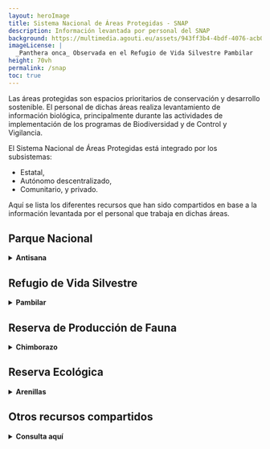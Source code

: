 ```yaml
---
layout: heroImage
title: Sistema Nacional de Áreas Protegidas - SNAP
description: Información levantada por personal del SNAP
background: https://multimedia.agouti.eu/assets/943ff3b4-4bdf-4076-acb0-ce967996daf6/file
imageLicense: |
  _Panthera onca_ Observada en el Refugio de Vida Silvestre Pambilar
height: 70vh
permalink: /snap
toc: true
---
```


Las áreas protegidas son espacios prioritarios de conservación y desarrollo sostenible. El personal de dichas áreas realiza levantamiento de información biológica, principalmente durante las actividades de implementación de los programas de Biodiversidad y de Control y Vigilancia.

El Sistema Nacional de Áreas Protegidas está integrado por los subsistemas:

- Estatal, 
- Autónomo descentralizado, 
- Comunitario, y privado. 

 Aquí se lista los diferentes recursos que han sido compartidos en base a la información levantada por el personal que trabaja en dichas áreas.

## Parque Nacional

<details>
<summary markdown="span"><b>Antisana</b></summary><br>
El Parque Nacional Antisana ha compartido los siguientes recursos:<br>
<ul>
<li><a href="/dataset/4311c009-e258-45b9-9e57-d0b1d04f6157">Registro de avistamientos de fauna durante recorridos de control y vigilancia en el Parque Nacional Antisana</a>.</li>
</ul>
</details>

## Refugio de Vida Silvestre

<details>
<summary markdown="span"><b>Pambilar</b></summary><br>
El Refugio de Vida Silvestre Pambilar ha compartido los siguientes recursos:<br>
<ul>
<li><a href="/dataset/2585fcc6-647f-4fb7-a25a-07c515c9d079">Registro de Cámaras Trampa del Refugio de Vida Silvestre Pambilar</a>.</li><br>
<li><a href="/dataset/7482c011-1692-412d-a87c-220a579ccfd2">Monitoreo de aves en el Refugio de Vida Silvestre Pambilar</a>.</li><br>
<li><a href="/dataset/b7700738-3e8b-4b9a-a105-3a2109555109">Monitoreo de señales y huellas de fauna mediante senderos en el Refugio de Vida Silvestre Pambilar</a>.</li><br>
<li><a href="/dataset/112716aa-0f53-483d-9089-fd21494ecb66">Registro de avistamientos de fauna durante recorridos de control y vigilancia en el Refugio de vida Silvestre Pambilar</a>.</li>
</ul>
</details>

## Reserva de Producción de Fauna

<details>
<summary markdown="span"><b>Chimborazo</b></summary><br>
La Reserva de Producción de Fauna Chimborazo ha compartido los siguientes recursos:<br>
<ul>
<li><a href="/dataset/af42469c-4a49-43ac-99da-b6ae68b3775c">Registro de avistamientos de fauna durante recorridos de control y vigilancia en la Reserva de Producción de Fauna Chimborazo</a>.</li>
</ul>
</details>

## Reserva Ecológica

<details>
<summary markdown="span"><b>Arenillas</b></summary><br>
La Reserva Ecológica Arenillas ha compartido los siguientes recursos:<br>
<ul>
<li><a href="/dataset/accaeedb-7e50-4a42-8ac0-714073d05311">Checklist de especies presentes en la Reserva Ecológica Arenillas</a>.</li>
</ul>
</details>

## Otros recursos compartidos

<details>
<summary markdown="span"><b>Consulta aquí</b></summary><br>
<ul>
<li><a href="/dataset/31322eca-e6af-499b-a3c1-52f4cf158723">Primer Conteo de Primates en el Sistema Nacional de Áreas Protegidas del Ecuador</a>.</li>
</ul>
</details>